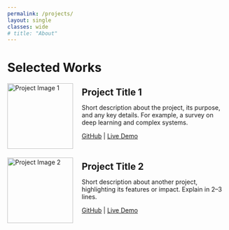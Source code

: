 ```yaml
---
permalink: /projects/
layout: single
classes: wide
# title: "About"
---
```



# Selected Works

<div class="project">
  <div style="display: flex; align-items: center; margin-bottom: 20px;">
    <img src="/path-to-your-image1.jpg" alt="Project Image 1" style="width: 150px; height: auto; margin-right: 20px;"/>
    <div>
      <h2 style="margin: 0;">Project Title 1</h2>
      <p>Short description about the project, its purpose, and any key details. For example, a survey on deep learning and complex systems.</p>
      <p>
        <a href="https://github.com/your-repo" target="_blank">GitHub</a> |
        <a href="https://your-project-link.com" target="_blank">Live Demo</a>
      </p>
    </div>
  </div>

  <div style="display: flex; align-items: center; margin-bottom: 20px;">
    <img src="/path-to-your-image2.jpg" alt="Project Image 2" style="width: 150px; height: auto; margin-right: 20px;"/>
    <div>
      <h2 style="margin: 0;">Project Title 2</h2>
      <p>Short description about another project, highlighting its features or impact. Explain in 2–3 lines.</p>
      <p>
        <a href="https://github.com/your-repo2" target="_blank">GitHub</a> |
        <a href="https://your-project-link2.com" target="_blank">Live Demo</a>
      </p>
    </div>
  </div>
</div>